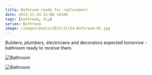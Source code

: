 ```yaml
---
title: Bathroom ready for replacement
date: 2013-11-24 12:00 +0100
tags: [bathroom, diy]
series: Bathroom
image: /images/posts/2013/11/24-Bathroom-01.jpg
---
```


Builders, plumbers, electricians and decorators expected tomorrow - bathroom ready to receive them.

![Bathroom](/images/posts/2013/11/24-Bathroom-01.jpg)

![Bathroom](/images/posts/2013/11/24-Bathroom-02.jpg)
